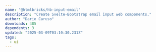 ```yaml
---
name: "@htmlbricks/hb-input-email"
description: "Create Svelte-Bootstrap email input web components."
author: "Dario Caruso"
downloads: 485
dependents: 3
updated: "2025-03-09T03:10:30.231Z"
tags: 
  - ui
---
```

